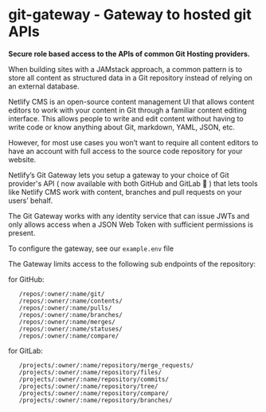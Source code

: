 # git-gateway - Gateway to hosted git APIs

**Secure role based access to the APIs of common Git Hosting providers.**

When building sites with a JAMstack approach, a common pattern is to store all content as structured data in a Git repository instead of relying on an external database.

Netlify CMS is an open-source content management UI that allows content editors to work with your content in Git through a familiar content editing interface. This allows people to write and edit content without having to write code or know anything about Git, markdown, YAML, JSON, etc.

However, for most use cases you won’t want to require all content editors to have an account with full access to the source code repository for your website.

Netlify’s Git Gateway lets you setup a gateway to your choice of Git provider's API ( now available with both GitHub and GitLab 🎉 ) that lets tools like Netlify CMS work with content, branches and pull requests on your users’ behalf.

The Git Gateway works with any identity service that can issue JWTs and only allows access when a JSON Web Token with sufficient permissions is present.

To configure the gateway, see our `example.env` file

The Gateway limits access to the following sub endpoints of the repository:

for GitHub:
```
   /repos/:owner/:name/git/
   /repos/:owner/:name/contents/
   /repos/:owner/:name/pulls/
   /repos/:owner/:name/branches/
   /repos/:owner/:name/merges/
   /repos/:owner/:name/statuses/
   /repos/:owner/:name/compare/
```
for GitLab:
```
   /projects/:owner/:name/repository/merge_requests/
   /projects/:owner/:name/repository/files/
   /projects/:owner/:name/repository/commits/
   /projects/:owner/:name/repository/tree/
   /projects/:owner/:name/repository/compare/
   /projects/:owner/:name/repository/branches/
```
